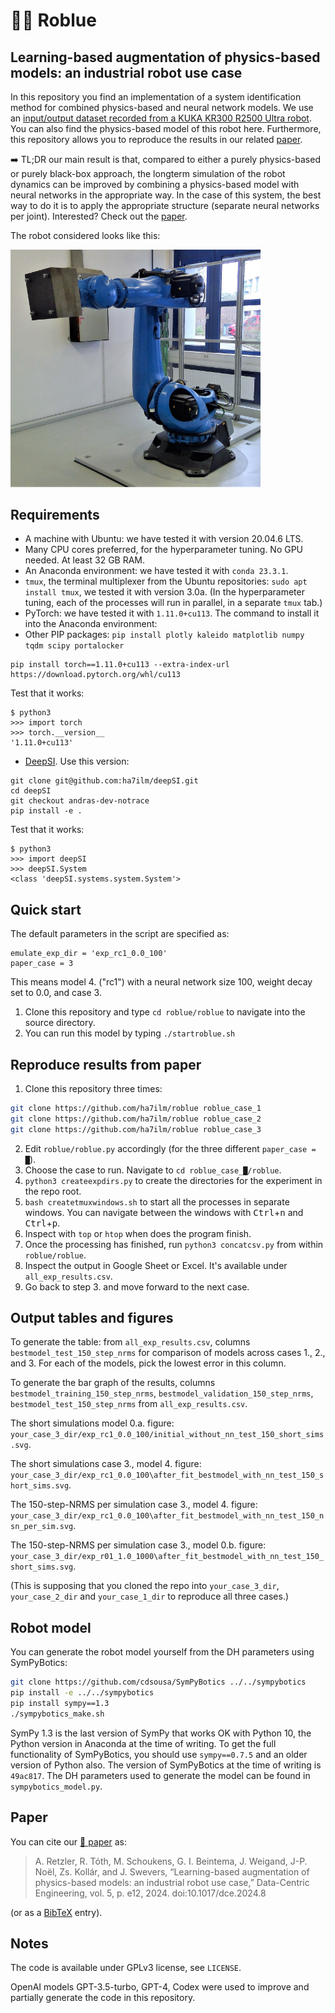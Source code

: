 # 🦾🔵 Roblue

## Learning-based augmentation of physics-based models: an industrial robot use case

In this repository you find an implementation of a system identification method for combined physics-based and neural network models. We use an [input/output dataset recorded from a KUKA KR300 R2500 Ultra robot](https://www.nonlinearbenchmark.org/benchmarks/industrial-robot). You can also find the physics-based model of this robot here.  Furthermore, this repository allows you to reproduce the results in our related [paper](http://dx.doi.org/10.1017/dce.2024.8).

➡️ TL;DR our main result is that, compared to either a purely physics-based or purely black-box approach, the longterm simulation of the robot dynamics can be improved by combining a physics-based model with neural networks in the appropriate way. In the case of this system, the best way to do it is to apply the appropriate structure (separate neural networks per joint). Interested? Check out the [paper](http://dx.doi.org/10.1017/dce.2024.8).

The robot considered looks like this:

<img src="roblue.png" width="400px"></img>

## Requirements

- A machine with Ubuntu: we have tested it with version 20.04.6 LTS.
- Many CPU cores preferred, for the hyperparameter tuning. No GPU needed. At least 32 GB RAM.
- An Anaconda environment: we have tested it with `conda 23.3.1`.
- `tmux`, the terminal multiplexer from the Ubuntu repositories: `sudo apt install tmux`, we tested it with version 3.0a. (In the hyperparameter tuning, each of the processes will run in parallel, in a separate `tmux` tab.)
- PyTorch: we have tested it with `1.11.0+cu113`. The command to install it into the Anaconda environment: 
- Other PIP packages: `pip install plotly kaleido matplotlib numpy tqdm scipy portalocker`

```
pip install torch==1.11.0+cu113 --extra-index-url https://download.pytorch.org/whl/cu113
```
Test that it works:
```
$ python3
>>> import torch
>>> torch.__version__
'1.11.0+cu113'
```

- [DeepSI](https://github.com/GerbenBeintema/deepSI). Use this version:
```
git clone git@github.com:ha7ilm/deepSI.git
cd deepSI
git checkout andras-dev-notrace
pip install -e .
```
Test that it works:
```
$ python3
>>> import deepSI
>>> deepSI.System
<class 'deepSI.systems.system.System'>
```

## Quick start

The default parameters in the script are specified as:

    emulate_exp_dir = 'exp_rc1_0.0_100'
    paper_case = 3

This means model 4. ("rc1") with a neural network size 100, weight decay set to 0.0, and case 3.

1. Clone this repository and type `cd roblue/roblue` to navigate into the source directory. 
2. You can run this model by typing `./startroblue.sh`

## Reproduce results from paper

1. Clone this repository three times:

```bash
git clone https://github.com/ha7ilm/roblue roblue_case_1
git clone https://github.com/ha7ilm/roblue roblue_case_2
git clone https://github.com/ha7ilm/roblue roblue_case_3
```

2. Edit `roblue/roblue.py` accordingly (for the three different `paper_case = █`).
3. Choose the case to run. Navigate to `cd roblue_case_█/roblue`.
2. `python3 createexpdirs.py` to create the directories for the experiment in the repo root. 
3. `bash createtmuxwindows.sh` to start all the processes in separate windows. You can navigate between the windows with <kbd>Ctrl</kbd>+<kbd>n</kbd> and <kbd>Ctrl</kbd>+<kbd>p</kbd>.
4. Inspect with `top` or `htop` when does the program finish. 
5. Once the processing has finished, run `python3 concatcsv.py` from within `roblue/roblue`. 
6. Inspect the output in Google Sheet or Excel. It's available under `all_exp_results.csv`.
7. Go back to step 3. and move forward to the next case.

## Output tables and figures

To generate the table: from `all_exp_results.csv`, columns `bestmodel_test_150_step_nrms` for comparison of models across cases 1., 2., and 3. For each of the models, pick the lowest error in this column.

To generate the bar graph of the results, columns `bestmodel_training_150_step_nrms`, `bestmodel_validation_150_step_nrms`, `bestmodel_test_150_step_nrms` from `all_exp_results.csv`.

The short simulations model 0.a. figure: `your_case_3_dir/exp_rc1_0.0_100/initial_without_nn_test_150_short_sims.svg`.

The short simulations case 3., model 4. figure: `your_case_3_dir/exp_rc1_0.0_100\after_fit_bestmodel_with_nn_test_150_short_sims.svg`.

The 150-step-NRMS per simulation case 3., model 4. figure: `your_case_3_dir/exp_rc1_0.0_100\after_fit_bestmodel_with_nn_test_150_nsn_per_sim.svg`.

The 150-step-NRMS per simulation case 3., model 0.b. figure: `your_case_3_dir/exp_r01_1.0_1000\after_fit_bestmodel_with_nn_test_150_short_sims.svg`.

(This is supposing that you cloned the repo into `your_case_3_dir`, `your_case_2_dir` and `your_case_1_dir` to reproduce all three cases.)

## Robot model

You can generate the robot model yourself from the DH parameters using SymPyBotics: 

```bash
git clone https://github.com/cdsousa/SymPyBotics ../../sympybotics
pip install -e ../../sympybotics
pip install sympy==1.3
./sympybotics_make.sh
```

SymPy 1.3 is the last version of SymPy that works OK with Python 10, the Python version in Anaconda at the time of writing. 
To get the full functionality of SymPyBotics, you should use `sympy==0.7.5` and an older version of Python also. 
The version of SymPyBotics at the time of writing is `49ac817`.
The DH parameters used to generate the model can be found in `sympybotics_model.py`.

## Paper <a name="paper"></a>

You can cite our [📜 paper](https://www.cambridge.org/core/journals/data-centric-engineering/article/learningbased-augmentation-of-physicsbased-models-an-industrial-robot-use-case/7AD013ACA2A48761D3F5FD956239B6A4?utm_campaign=shareaholic&utm_medium=copy_link&utm_source=bookmark) as:

> A. Retzler, R. Tóth, M. Schoukens, G. I. Beintema, J. Weigand, J-P. Noël, Zs. Kollár, and J. Swevers, “Learning-based augmentation of physics-based models: an industrial robot use case,” Data-Centric Engineering, vol. 5, p. e12, 2024. doi:10.1017/dce.2024.8

(or as a [BibTeX](https://www.doi2bib.org/bib/10.1017/dce.2024.8) entry).

## Notes

The code is available under GPLv3 license, see `LICENSE`.

OpenAI models GPT-3.5-turbo, GPT-4, Codex were used to improve and partially generate the code in this repository. 
